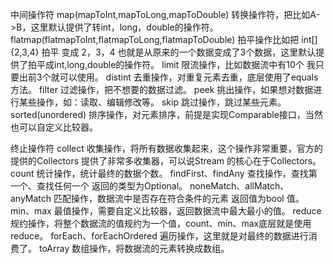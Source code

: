 中间操作符
    map(mapToInt,mapToLong,mapToDouble) 转换操作符，把比如A->B，这里默认提供了转int，long，double的操作符。
    flatmap(flatmapToInt,flatmapToLong,flatmapToDouble) 拍平操作比如把 int[]{2,3,4} 拍平 变成 2，3，4 也就是从原来的一个数据变成了3个数据，这里默认提供了拍平成int,long,double的操作符。
    limit 限流操作，比如数据流中有10个 我只要出前3个就可以使用。
    distint 去重操作，对重复元素去重，底层使用了equals方法。
    filter 过滤操作，把不想要的数据过滤。
    peek 挑出操作，如果想对数据进行某些操作，如：读取、编辑修改等。
    skip 跳过操作，跳过某些元素。
    sorted(unordered) 排序操作，对元素排序，前提是实现Comparable接口，当然也可以自定义比较器。
    
    
终止操作符
    collect 收集操作，将所有数据收集起来，这个操作非常重要，官方的提供的Collectors 提供了非常多收集器，可以说Stream 的核心在于Collectors。
    count 统计操作，统计最终的数据个数。
    findFirst、findAny 查找操作，查找第一个、查找任何一个 返回的类型为Optional。
    noneMatch、allMatch、anyMatch 匹配操作，数据流中是否存在符合条件的元素 返回值为bool 值。
    min、max 最值操作，需要自定义比较器，返回数据流中最大最小的值。
    reduce 规约操作，将整个数据流的值规约为一个值，count、min、max底层就是使用reduce。
    forEach、forEachOrdered 遍历操作，这里就是对最终的数据进行消费了。
    toArray 数组操作，将数据流的元素转换成数组。
    
    
    